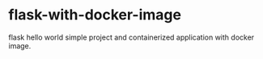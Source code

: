 # flask-with-docker-image
flask hello world simple project and  containerized application with docker image.
